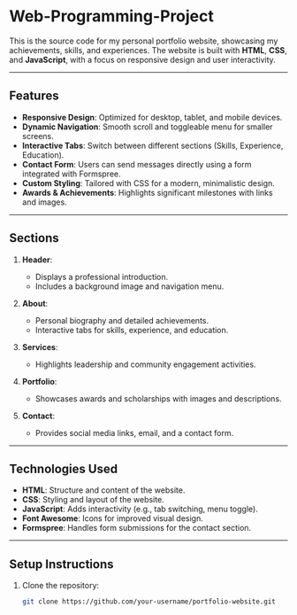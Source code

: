 # Web-Programming-Project

This is the source code for my personal portfolio website, showcasing my achievements, skills, and experiences. The website is built with **HTML**, **CSS**, and **JavaScript**, with a focus on responsive design and user interactivity.

---

## Features

- **Responsive Design**: Optimized for desktop, tablet, and mobile devices.
- **Dynamic Navigation**: Smooth scroll and toggleable menu for smaller screens.
- **Interactive Tabs**: Switch between different sections (Skills, Experience, Education).
- **Contact Form**: Users can send messages directly using a form integrated with Formspree.
- **Custom Styling**: Tailored with CSS for a modern, minimalistic design.
- **Awards & Achievements**: Highlights significant milestones with links and images.

---

## Sections

1. **Header**:
   - Displays a professional introduction.
   - Includes a background image and navigation menu.
   
2. **About**:
   - Personal biography and detailed achievements.
   - Interactive tabs for skills, experience, and education.

3. **Services**:
   - Highlights leadership and community engagement activities.

4. **Portfolio**:
   - Showcases awards and scholarships with images and descriptions.

5. **Contact**:
   - Provides social media links, email, and a contact form.

---

## Technologies Used

- **HTML**: Structure and content of the website.
- **CSS**: Styling and layout of the website.
- **JavaScript**: Adds interactivity (e.g., tab switching, menu toggle).
- **Font Awesome**: Icons for improved visual design.
- **Formspree**: Handles form submissions for the contact section.

---

## Setup Instructions

1. Clone the repository:
   ```bash
   git clone https://github.com/your-username/portfolio-website.git
